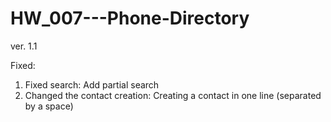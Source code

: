 # HW_007---Phone-Directory

ver. 1.1

Fixed:
1. Fixed search: 
 Add partial search
2. Changed the contact creation:
 Creating a contact in one line (separated by a space)
